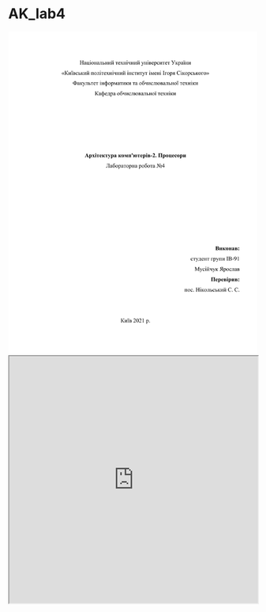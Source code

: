 # AK_lab4
<img src="https://github.com/Yarik353/AK_lab4/blob/main/Lab4-AK.pdf" type="application/pdf"/>
<iframe src="https://github.com/Yarik353/AK_lab4/blob/main/Lab4-AK.pdf" width="100%" height="500px">
</iframe>

